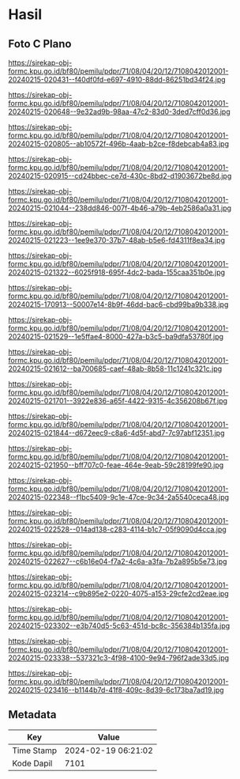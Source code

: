 # Hasil

## Foto C Plano

https://sirekap-obj-formc.kpu.go.id/bf80/pemilu/pdpr/71/08/04/20/12/7108042012001-20240215-020431--f40df0fd-e697-4910-88dd-86251bd34f24.jpg

https://sirekap-obj-formc.kpu.go.id/bf80/pemilu/pdpr/71/08/04/20/12/7108042012001-20240215-020648--9e32ad9b-98aa-47c2-83d0-3ded7cff0d36.jpg

https://sirekap-obj-formc.kpu.go.id/bf80/pemilu/pdpr/71/08/04/20/12/7108042012001-20240215-020805--ab10572f-496b-4aab-b2ce-f8debcab4a83.jpg

https://sirekap-obj-formc.kpu.go.id/bf80/pemilu/pdpr/71/08/04/20/12/7108042012001-20240215-020915--cd24bbec-ce7d-430c-8bd2-d1903672be8d.jpg

https://sirekap-obj-formc.kpu.go.id/bf80/pemilu/pdpr/71/08/04/20/12/7108042012001-20240215-021044--238dd846-007f-4b46-a79b-4eb2586a0a31.jpg

https://sirekap-obj-formc.kpu.go.id/bf80/pemilu/pdpr/71/08/04/20/12/7108042012001-20240215-021223--1ee9e370-37b7-48ab-b5e6-fd4311f8ea34.jpg

https://sirekap-obj-formc.kpu.go.id/bf80/pemilu/pdpr/71/08/04/20/12/7108042012001-20240215-021322--6025f918-695f-4dc2-bada-155caa351b0e.jpg

https://sirekap-obj-formc.kpu.go.id/bf80/pemilu/pdpr/71/08/04/20/12/7108042012001-20240215-170913--50007e14-8b9f-46dd-bac6-cbd99ba9b338.jpg

https://sirekap-obj-formc.kpu.go.id/bf80/pemilu/pdpr/71/08/04/20/12/7108042012001-20240215-021529--1e5ffae4-8000-427a-b3c5-ba9dfa53780f.jpg

https://sirekap-obj-formc.kpu.go.id/bf80/pemilu/pdpr/71/08/04/20/12/7108042012001-20240215-021612--ba700685-caef-48ab-8b58-11c1241c321c.jpg

https://sirekap-obj-formc.kpu.go.id/bf80/pemilu/pdpr/71/08/04/20/12/7108042012001-20240215-021701--3922e836-a65f-4422-9315-4c356208b67f.jpg

https://sirekap-obj-formc.kpu.go.id/bf80/pemilu/pdpr/71/08/04/20/12/7108042012001-20240215-021844--d672eec9-c8a6-4d5f-abd7-7c97abf12351.jpg

https://sirekap-obj-formc.kpu.go.id/bf80/pemilu/pdpr/71/08/04/20/12/7108042012001-20240215-021950--bff707c0-feae-464e-9eab-59c28199fe90.jpg

https://sirekap-obj-formc.kpu.go.id/bf80/pemilu/pdpr/71/08/04/20/12/7108042012001-20240215-022348--f1bc5409-9c1e-47ce-9c34-2a5540ceca48.jpg

https://sirekap-obj-formc.kpu.go.id/bf80/pemilu/pdpr/71/08/04/20/12/7108042012001-20240215-022528--014ad138-c283-4114-b1c7-05f9090d4cca.jpg

https://sirekap-obj-formc.kpu.go.id/bf80/pemilu/pdpr/71/08/04/20/12/7108042012001-20240215-022627--c6b16e04-f7a2-4c6a-a3fa-7b2a895b5e73.jpg

https://sirekap-obj-formc.kpu.go.id/bf80/pemilu/pdpr/71/08/04/20/12/7108042012001-20240215-023214--c9b895e2-0220-4075-a153-29cfe2cd2eae.jpg

https://sirekap-obj-formc.kpu.go.id/bf80/pemilu/pdpr/71/08/04/20/12/7108042012001-20240215-023302--e3b740d5-5c63-451d-bc8c-356384b135fa.jpg

https://sirekap-obj-formc.kpu.go.id/bf80/pemilu/pdpr/71/08/04/20/12/7108042012001-20240215-023338--537321c3-4f98-4100-9e94-796f2ade33d5.jpg

https://sirekap-obj-formc.kpu.go.id/bf80/pemilu/pdpr/71/08/04/20/12/7108042012001-20240215-023416--b1144b7d-41f8-409c-8d39-6c173ba7ad19.jpg


## Metadata

| Key        | Value               |
| ---------- | ------------------- |
| Time Stamp | 2024-02-19 06:21:02 |
| Kode Dapil | 7101                |



